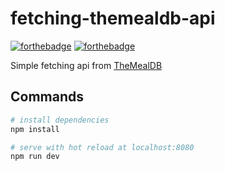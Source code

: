 # fetching-themealdb-api

[![forthebadge](https://forthebadge.com/images/badges/uses-badges.svg)](https://forthebadge.com)
[![forthebadge](https://forthebadge.com/images/badges/uses-js.svg)](https://forthebadge.com)

Simple fetching api from [TheMealDB](https://www.themealdb.com/)

## Commands
``` sh
# install dependencies
npm install

# serve with hot reload at localhost:8080
npm run dev
